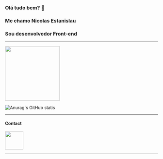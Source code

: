 ### Olá tudo bem? 👋

### Me chamo Nicolas Estanislau 

### Sou desenvolvedor Front-end

---

<div>

</div>

<div>

  <img height="180em" src="https://github-readme-stats.vercel.app/api/top-langs/?username=nicolasestanislau&layout=compact&langs_count=16&theme=tokyonight"/>
</div>

![Anurag´s GitHub statis](https://github-readme-stats.vercel.app/api?username=nicolasestanislau&show_icons=true&theme=tokyonight)

---

#### Contact

<a href="https://www.linkedin.com/in/nicolas-estanislau-048928175/" target="_blank">
  <img src="https://cdn.jsdelivr.net/gh/devicons/devicon/icons/linkedin/linkedin-original.svg" align="center" heigth="50" width="60">
</a>

---
